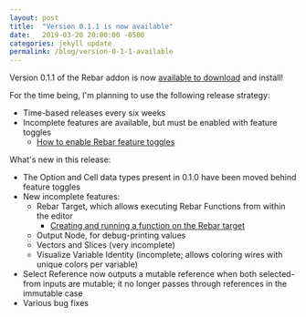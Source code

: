 ```yaml
---
layout: post
title:  "Version 0.1.1 is now available"
date:   2019-03-20 20:00:00 -0500
categories: jekyll update
permalink: /blog/version-0-1-1-available
---
```


Version 0.1.1 of the Rebar addon is now [available to download](https://github.com/ni/rebar/releases/tag/v0.1.1-alpha) and install!

For the time being, I'm planning to use the following release strategy:
* Time-based releases every six weeks
* Incomplete features are available, but must be enabled with feature toggles
  * [How to enable Rebar feature toggles](https://github.com/ni/rebar/wiki/EnableFeatureToggles)

What's new in this release:
* The Option and Cell data types present in 0.1.0 have been moved behind feature toggles
* New incomplete features:
  * Rebar Target, which allows executing Rebar Functions from within the editor
    * [Creating and running a function on the Rebar target](https://github.com/ni/rebar/wiki/CreateAndRunFunctionOnRebarTarget)
  * Output Node, for debug-printing values
  * Vectors and Slices (very incomplete)
  * Visualize Variable Identity (incomplete; allows coloring wires with unique colors per variable)
* Select Reference now outputs a mutable reference when both selected-from inputs are mutable; it no longer passes through references in the immutable case
* Various bug fixes
